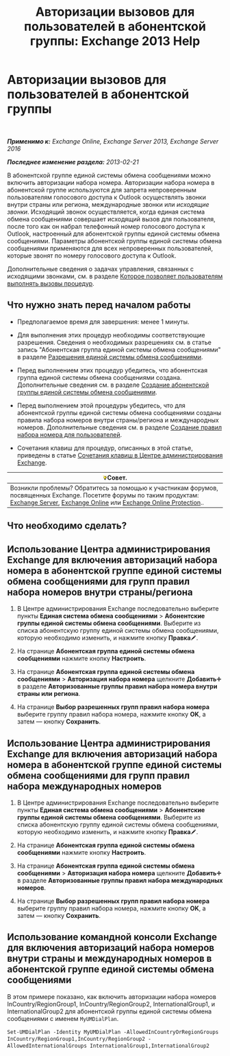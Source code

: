 ﻿---
title: 'Авторизации вызовов для пользователей в абонентской группы: Exchange 2013 Help'
TOCTitle: Авторизации вызовов для пользователей в абонентской группы
ms:assetid: 7c7fd0c4-4001-408e-b352-c49bac9f78cc
ms:mtpsurl: https://technet.microsoft.com/ru-ru/library/Bb691175(v=EXCHG.150)
ms:contentKeyID: 51408051
ms.date: 05/22/2018
mtps_version: v=EXCHG.150
ms.translationtype: MT
---

# Авторизации вызовов для пользователей в абонентской группы

 

_**Применимо к:** Exchange Online, Exchange Server 2013, Exchange Server 2016_

_**Последнее изменение раздела:** 2013-02-21_

В абонентской группе единой системы обмена сообщениями можно включить авторизации набора номера. Авторизации набора номера в абонентской группе используются для запрета непроверенным пользователям голосового доступа к Outlook осуществлять звонки внутри страны или региона, международные звонки или *исходящие звонки*. Исходящий звонок осуществляется, когда единая система обмена сообщениями совершает исходящий вызов для пользователя, после того как он набрал телефонный номер голосового доступа к Outlook, настроенный для абонентской группы единой системы обмена сообщениями. Параметры абонентской группы единой системы обмена сообщениями применяются для всех непроверенных пользователей, которые звонят по номеру голосового доступа к Outlook.

Дополнительные сведения о задачах управления, связанных с исходящими звонками, см. в разделе [Которое позволяет пользователям выполнять вызовы процедур](allowing-users-to-make-calls-procedures-exchange-2013-help.md).

## Что нужно знать перед началом работы

  - Предполагаемое время для завершения: менее 1 минуты.

  - Для выполнения этих процедур необходимы соответствующие разрешения. Сведения о необходимых разрешениях см. в статье запись "Абонентская группа единой системы обмена сообщениями" в разделе [Разрешения единой системы обмена сообщениями](unified-messaging-permissions-exchange-2013-help.md).

  - Перед выполнением этих процедур убедитесь, что абонентская группа единой системы обмена сообщениями создана. Дополнительные сведения см. в разделе [Создание абонентской группы единой системы обмена сообщениями](create-a-um-dial-plan-exchange-2013-help.md).

  - Перед выполнением этой процедуры убедитесь, что для абонентской группы единой системы обмена сообщениями созданы правила набора номеров внутри страны/региона и международных номеров. Дополнительные сведения см. в разделе [Создание правил набора номера для пользователей](create-dialing-rules-for-users-exchange-2013-help.md).

  - Сочетания клавиш для процедур, описанных в этой статье, приведены в статье [Сочетания клавиш в Центре администрирования Exchange](keyboard-shortcuts-in-the-exchange-admin-center-exchange-online-protection-help.md).

<table>
<thead>
<tr class="header">
<th><img src="images/Bb124558.tip(EXCHG.150).gif" title="Совет" alt="Совет" />Совет.</th>
</tr>
</thead>
<tbody>
<tr class="odd">
<td>Возникли проблемы? Обратитесь за помощью к участникам форумов, посвященных Exchange. Посетите форумы по таким продуктам: <a href="https://go.microsoft.com/fwlink/p/?linkid=60612">Exchange Server</a>, <a href="https://go.microsoft.com/fwlink/p/?linkid=267542">Exchange Online</a> или <a href="https://go.microsoft.com/fwlink/p/?linkid=285351">Exchange Online Protection</a>..</td>
</tr>
</tbody>
</table>


## Что необходимо сделать?

## Использование Центра администрирования Exchange для включения авторизаций набора номера в абонентской группе единой системы обмена сообщениями для групп правил набора номеров внутри страны/региона

1.  В Центре администрирования Exchange последовательно выберите пункты **Единая система обмена сообщениями** \> **Абонентские группы единой системы обмена сообщениями**. Выберите из списка абонентскую группу единой системы обмена сообщениями, которую необходимо изменить, и нажмите кнопку **Правка**![Значок редактирования](images/Bb124582.6f53ccb2-1f13-4c02-bea0-30690e6ea71d(EXCHG.150).gif "Значок редактирования").

2.  На странице **Абонентская группа единой системы обмена сообщениями** нажмите кнопку **Настроить**.

3.  На странице **Абонентская группа единой системы обмена сообщениями** \> **Авторизация набора номера** щелкните **Добавить**![Значок добавления](images/JJ218640.c1e75329-d6d7-4073-a27d-498590bbb558(EXCHG.150).gif "Значок добавления") в разделе **Авторизованные группы правил набора номера внутри страны или региона**.

4.  На странице **Выбор разрешенных групп правил набора номера** выберите группу правил набора номера, нажмите кнопку **OK**, а затем — кнопку **Сохранить**.

## Использование Центра администрирования Exchange для включения авторизаций набора номера в абонентской группе единой системы обмена сообщениями для групп правил набора международных номеров

1.  В Центре администрирования Exchange последовательно выберите пункты **Единая система обмена сообщениями** \> **Абонентские группы единой системы обмена сообщениями**. Выберите из списка абонентскую группу единой системы обмена сообщениями, которую необходимо изменить, и нажмите кнопку **Правка**![Значок редактирования](images/Bb124582.6f53ccb2-1f13-4c02-bea0-30690e6ea71d(EXCHG.150).gif "Значок редактирования").

2.  На странице **Абонентская группа единой системы обмена сообщениями** нажмите кнопку **Настроить**.

3.  На странице **Абонентская группа единой системы обмена сообщениями** \> **Авторизация набора номера** щелкните **Добавить**![Значок добавления](images/JJ218640.c1e75329-d6d7-4073-a27d-498590bbb558(EXCHG.150).gif "Значок добавления") в разделе **Авторизованные группы правил набора международных номеров**.

4.  На странице **Выбор разрешенных групп правил набора номера** выберите группу правил набора номера, нажмите кнопку **OK**, а затем — кнопку **Сохранить**.

## Использование командной консоли Exchange для включения авторизаций набора номеров внутри страны и международных номеров в абонентской группе единой системы обмена сообщениями

В этом примере показано, как включить авторизации набора номеров InCountry/RegionGroup1, InCountry/RegionGroup2, InternationalGroup1, и InternationalGroup2 для абонентской группы единой системы обмена сообщениями с именем `MyUMDialPlan`.

    Set-UMDialPlan -Identity MyUMDialPlan -AllowedInCountryOrRegionGroups InCountry/RegionGroup1,InCountry/RegionGroup2 -AllowedInternationalGroups InternationalGroup1,InternationalGroup2

